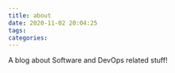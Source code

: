 ```yaml
---
title: about
date: 2020-11-02 20:04:25
tags:
categories:
---
```

A blog about Software and DevOps related stuff!
